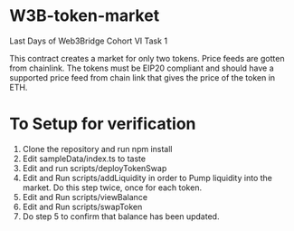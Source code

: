 # W3B-token-market
Last Days of Web3Bridge Cohort VI Task 1

This contract creates a market for only two tokens. Price feeds are gotten from chainlink.
The tokens must be EIP20 compliant and should have a supported price feed from chain link that gives the price of the token in ETH. 

# To Setup for verification
1) Clone the repository and run npm install
2) Edit sampleData/index.ts to taste
3) Edit and run scripts/deployTokenSwap 
4) Edit and Run scripts/addLiquidity in order to Pump liquidity into the market. Do this step twice, once for each token.
5) Edit and Run scripts/viewBalance
6) Edit and Run scripts/swapToken
7) Do step 5 to confirm that balance has been updated.
